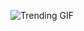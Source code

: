![Trending GIF](https://media0.giphy.com/media/v1.Y2lkPThiYjIxNzcyMzhra2ZjMjM3MW1jeHZrNDh6empubnk4Nmhva3owYzYzZDA2ZDY1biZlcD12MV9naWZzX3NlYXJjaCZjdD1n/GfLyPobJEnWDBJOhye/giphy.gif)
